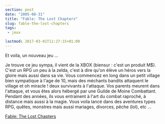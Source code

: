 ```yaml
---
section: post
date: "2005-08-31"
title: "Fable: The Lost Chapters"
slug: fable-the-lost-chapters
tags:
 - jeux

lastmod: 2017-03-01T11:27:15+01:00
---
```


Et voila, un nouveau jeu ...

Je trouve ce jeu sympa, il vient de la XBOX (biensur : c'est un produit M$). C'est un RPG un peu à la zelda, c'est à dire qu'on élève un héros vers la gloire mais aussi dans sa vie. Vous commencez en long dans un petit village bien sympatique à l'age de 10, mais des méchants bandits attaquent le village et oh miracle ! deux survivants à l'attaque. Vos parents meurent dans l'attaque, et vous êtes alors hébergé par une Guilde de Moine Combattant. Pendant des années, ils vous entrainent à l'art du combat raproché, à distance mais aussi à la magie. Vous voila lancé dans des aventures types RPG, quêtes, monstres mais aussi mariages, divorces, pêche (lol), etc ...

[Fable: The Lost Chapters](http://www.microsoft.com/games/fable/)
